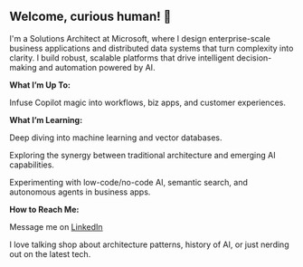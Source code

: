 ## Welcome, curious human! 👋
I'm a Solutions Architect at Microsoft, where I design enterprise-scale business applications and distributed data systems that turn complexity into clarity. I build robust, scalable platforms that drive intelligent decision-making and automation powered by AI.

**What I’m Up To:**

Infuse Copilot magic into workflows, biz apps, and customer experiences.

**What I’m Learning:**
  
Deep diving into machine learning and vector databases.

Exploring the synergy between traditional architecture and emerging AI capabilities.
  
Experimenting with low-code/no-code AI, semantic search, and autonomous agents in business apps.

**How to Reach Me:**
  
Message me on [LinkedIn](https://www.linkedin.com/in/abhiseksinha)
  
I love talking shop about architecture patterns, history of AI, or just nerding out on the latest tech.
